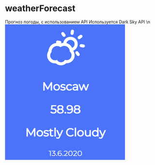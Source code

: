 # weatherForecast
Прогноз погоды, с использованием API
Используется Dark Sky API \n
![](weather.png)

